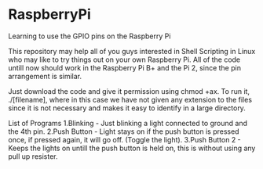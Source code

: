 # RaspberryPi
Learning to use the GPIO pins on the Raspberry Pi

This repository may help all of you guys interested in Shell Scripting in Linux who may like to try things out on your own Raspberry Pi.
All of the code untill now should work in the Raspberry Pi B+ and the Pi 2, since the pin arrangement is similar.

Just download the code and give it permission using chmod +ax.
To run it, ./[filename], where in this case we have not given any extension to the files since it is not necessary and makes it easy to
identify in a large directory.

List of Programs
1.Blinking - Just blinking a light connected to ground and the 4th pin.
2.Push Button - Light stays on if the push button is pressed once, if pressed again, it will go off. (Toggle the light).
3.Push Button 2 - Keeps the lights on untill the push button is held on, this is without using any pull up resister.

